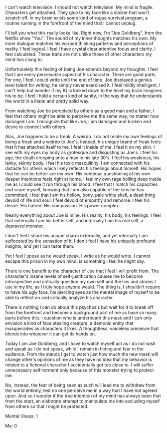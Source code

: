 I can't watch television. I should not watch television.
My mind is fragile. Characters get attached. They glue to my face
like a sticker that won't scratch off. In my brain exists some kind of rogue
survival program, a routine running in the forefront of the mind that I cannot unplug.
<!-- This is not unlike when I lost it, when I finally snapped and a computer terminal
was permanently embedded into my mind's eye. -->

I'll tell you what this really looks like. Right now, I'm "Joe Goldberg", from the Netflix show "You". The sound of my inner thoughts matches his own.
My inner dialogue matches his warped thinking patterns and perceptions of reality.
I feel logical. I feel I have crystal clear attentive focus and clarity. I feel calculated. These traits are not unlike those of other characters my mind has clung to. <!-- , from Dexter Morgan to Sherlock Holmes.-->

Unfortunately this feeling of being Joe extends beyond my thoughts. I feel that I am every perceivable aspect of his character. There are good parts. For one, I feel I could write until the end of time. Joe displayed a genius level talent for writing, he simply never exercised it. I feel mildly intelligent, I can't help but wonder if my IQ is locked down to the level my brain imagines his to be. I feel I hold a certain kind of sanity, in the way that he understands the world in a literal and pretty solid way.

From watching Joe be perceived by others as a good man and a
father, I feel that others might be able to perceive me the same way, no matter how damaged I am. I recognize that like Joe, I am damaged and broken and desire to connect with others.

Alas, Joe happens to be a freak. A weirdo. I do not relate my own feelings of being a freak and a weirdo to Joe's. Instead, his unique brand of freak feels that it has attached itself to me. I feel it inside of me. I feel it on my skin. I see with my eyes my body as
grotesque and disgusting as Joe's. I feel his age, the death creeping onto
a man in his late 30's. I feel his weakness, his lanky, skinny body. I feel his toxic masculinity. I am connected with his distaste for others which likely reflects his feelings about himself. His hopes that he can be better are my own. His continual questioning of his own deeper intentions feels right at home. I feel my own rage boiling deep inside me as I could
see it run through his blood. I feel that I match his capacities and scare myself, knowing that I am also capable of the sins he has committed. I feel that I am his hollow, bony, pale white shell, a dead thing devoid of life and soul. I feel devoid of empathy and remorse. I feel his desire. His hatred. His compassion. His power complex.

Nearly everything about Joe is mine. His reality, his body, his feelings. I feel that externally I am his better self, and internally I am his real self, a depraved monster.

I don't feel I share his unique charm externally, and yet internally I am suffocated by the sensation of it. I don't feel I have his uniquely profound insights, and yet I can taste them.

Yet I feel I speak as he would speak. I write as he would write. I cannot escape this prison in my own mind, is something I feel he might say.

There is one benefit to the character of Joe that I feel I will profit from.
The character's insane levels of self-justification causes me to become introspective and critically
question my own self and the lies and stories I use in my life, as I truly hope anyone would.
The thing is<!-- - Joe would totally say, "The thing is", and "totally" - -->, I shouldn't require to have
his ugly face, his piercing eyes as the mental image of myself to be able to reflect on and critically analyze his character.

There is nothing I can do about this psychosis but wait for it to break off from the forefront and become a background part of me as have so many parts  before this.
I question who is underneath this mask and I can only envision a kind of face stealing creature, a demonic entity that masquerades as characters it likes. A thoughtless, voiceless presence that blends into whatever it can get its hands on.

Today I am Joe Goldberg, and I have to watch myself act as I do not wish and speak as I do not speak, while I remain in hiding and fear in the audience. From the stands I get to watch just how much the new mask will change other's opinions of me as they have no idea that my behavior is
related to a fictional character I accidentally got too close to. I will suffer unnecessary self-torment only because <!-- - Hey there, Joe's blame games - --> of this monster trying to protect me.

No, instead, the fear of being seen as such will lead me to withdraw from
the world entirely, lest no one perceive me in a way that I have not
agreed upon. And so I wonder if the true intention of my mind has always
been that from the start, an elaborate attempt to manipulate me into
secluding myself from others so that I might be protected.

Mental Illness: 1

Me: 0
